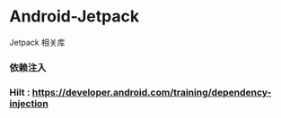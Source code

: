 # Android-Jetpack

Jetpack 相关库


### 依赖注入
### Hilt : https://developer.android.com/training/dependency-injection
